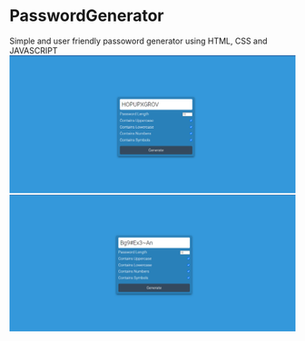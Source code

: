 # PasswordGenerator
Simple and user friendly passoword generator using HTML, CSS and JAVASCRIPT
<img src="Before.png"> <br/>
<img src="After.png"> <br/>
